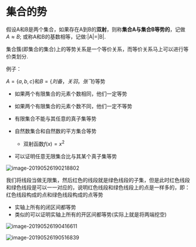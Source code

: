 # 集合的势

假设A和B是两个集合，如果存在A到B的**双射**，则称**集合A与集合B等势的**，记做 $A \approx B$; 或称A和B的基数相等，记做:|A|=|B|.

集合簇(即集合的集合)上的等势关系是一个等价关系，而等价关系马上可以进行等价类划分.

例子：

$A=\{a, b, c\}$和$B=\{刘备，关羽，张飞\}$等势

* 如果两个有限集合的元素个数相同，他们一定等势
* 如果两个有限集合的元素个数不同，他们一定不等势



* 有限集合不能与其任意的真子集等势
* 自然数集合和自然数的平方集合等势
  * 双射函数$f(x)=x^2$
* 可以证明任意无限集合比与其某个真子集等势

![image-20190526190218802](https://github.com/chenyansong1/note/blob/master/images/discrete_math/image-20190526190218802.png?raw=true)

我们将线段当做无限集，然后红色的线段就是绿色线段的子集，但是此时红色线段和绿色线段是可以一一对应的，说明红色线段和绿色线段上的点是一样多的，即：红色线段构成的点和绿色线段构成的点等势

* 实轴上所有的闭区间都等势
* 类似的可以证明实轴上所有的开区间都等势(实际上就是将两端挖空)





![image-20190526190416611](https://github.com/chenyansong1/note/blob/master/images/discrete_math/image-20190526190416611.png?raw=true)

![image-20190526190516839](https://github.com/chenyansong1/note/blob/master/images/discrete_math/image-20190526190516839.png?raw=true)